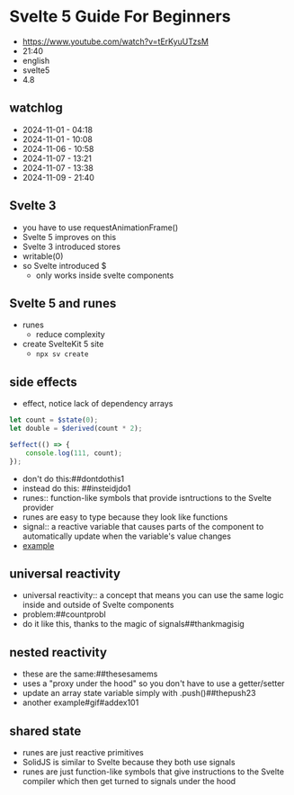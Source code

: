 # Svelte 5 Guide For Beginners

- https://www.youtube.com/watch?v=tErKyuUTzsM
- 21:40
- english
- svelte5
- 4.8

## watchlog

- 2024-11-01 - 04:18
- 2024-11-01 - 10:08
- 2024-11-06 - 10:58
- 2024-11-07 - 13:21
- 2024-11-07 - 13:38
- 2024-11-09 - 21:40

## Svelte 3

- you have to use requestAnimationFrame()
- Svelte 5 improves on this
- Svelte 3 introduced stores
- writable(0)
- so Svelte introduced $
  - only works inside svelte components

## Svelte 5 and runes

- runes
  - reduce complexity
- create SvelteKit 5 site
  - `npx sv create`

## side effects

- effect, notice lack of dependency arrays

```ts
let count = $state(0);
let double = $derived(count * 2);

$effect(() => {
	console.log(111, count);
});
```

- don't do this:##dontdothis1
- instead do this: ##insteidjdo1
- runes:: function-like symbols that provide isntructions to the Svelte provider
- runes are easy to type because they look like functions
- signal:: a reactive variable that causes parts of the component to automatically update when the variable's value changes
- [example](https://github.com/edwardtanguay/sveltekit5-showcase/blob/dev/src/lib/state/createUser.svelte.ts)

## universal reactivity

- universal reactivity:: a concept that means you can use the same logic inside and outside of Svelte components
- problem:##countprobl
- do it like this, thanks to the magic of signals##thankmagisig

## nested reactivity

- these are the same:##thesesamems
- uses a "proxy under the hood" so you don't have to use a getter/setter
- update an array state variable simply with .push()##thepush23
- another example#gif#addex101

## shared state

- runes are just reactive primitives
- SolidJS is similar to Svelte because they both use signals
- runes are just function-like symbols that give instructions to the Svelte compiler which then get turned to signals under the hood

